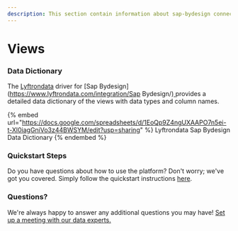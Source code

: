 ```yaml
---
description: This section contain information about sap-bydesign connector views information
---
```


# Views

### Data Dictionary

The [Lyftrondata](https://www.lyftrondata.com/) driver for [Sap Bydesign](https://www.lyftrondata.com/integration/Sap Bydesign/)[ ](https://www.lyftrondata.com/integration/sap-bydesign/)provides a detailed data dictionary of the views with data types and column names.

{% embed url="https://docs.google.com/spreadsheets/d/1EoQp9Z4ngUXAAPO7n5ei-t-Xl0iagGniVo3z44BWSYM/edit?usp=sharing" %}
Lyftrondata Sap Bydesign Data Dictionary
{% endembed %}

### Quickstart Steps

Do you have questions about how to use the platform? Don't worry; we've got you covered. Simply follow the quickstart instructions [here](../../../../quickstart-steps.md).

### Questions? <a href="#questions" id="questions"></a>

We're always happy to answer any additional questions you may have! [Set up a meeting with our data experts.](https://www.lyftrondata.com/book-a-meeting/)


